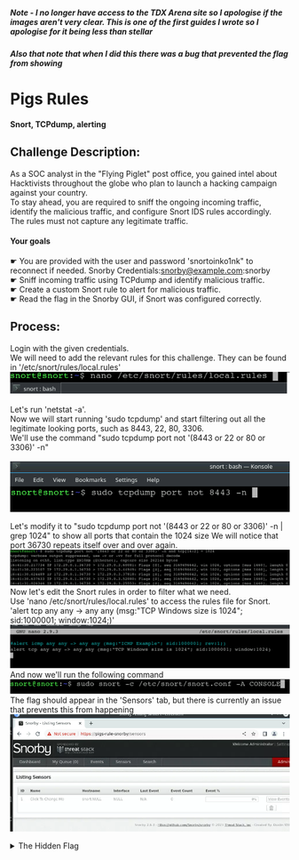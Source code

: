 ##### Note - I no longer have access to the TDX Arena site so I apologise if the images aren't very clear. This is one of the first guides I wrote so I apologise for it being less than stellar
##### Also that note that when I did this there was a bug that prevented the flag from showing
# Pigs Rules
#### Snort, TCPdump, alerting
## Challenge Description:
As a SOC analyst in the "Flying Piglet" post office, you gained intel about Hacktivists throughout the globe who plan to launch a hacking campaign against your country.<br>
To stay ahead, you are required to sniff the ongoing incoming traffic, identify the malicious traffic, and configure Snort IDS rules accordingly.<br>
The rules must not capture any legitimate traffic.<br>

#### Your goals<br>
☛ You are provided with the user and password 'snortoinko1nk" to reconnect if needed. Snorby Credentials:snorby@example.com:snorby<br>
☛ Sniff incoming traffic using TCPdump and identify malicious traffic.<br>
☛ Create a custom Snort rule to alert for malicious traffic.<br>
☛ Read the flag in the Snorby GUI, if Snort was configured correctly.<br>

## Process:
Login with the given credentials. <br>
We will need to add the relevant rules for this challenge. They can be found in '/etc/snort/rules/local.rules' 
<br>
<kbd align="center">
  <img src="Images/Pigs_Rules_01.png"/>
</kbd> 
<br><br>
Let's run 'netstat -a'.<br>
Now we will start running 'sudo tcpdump' and start filtering out all the legitimate looking ports, such as 8443, 22, 80, 3306.<br>
We'll use the command "sudo tcpdump port not '(8443 or 22 or 80 or 3306)' -n"<br>
<br>
<kbd align="center">
  <img src="Images/Pigs_Rules_02.png"/>
</kbd> 

Let's modify it to "sudo tcpdump port not '(8443 or 22 or 80 or 3306)' -n | grep 1024" to show all ports that contain the 1024 size
We will notice that port 36730 repeats itself over and over again.
<br>
<kbd align="center">
  <img src="Images/Pigs_Rules_03.png"/>
</kbd> 
<br>
Now let's edit the Snort rules in order to filter what we need. <br>
Use 'nano /etc/snort/rules/local.rules' to access the rules file for Snort. <br>
'alert tcp any any -> any any (msg:"TCP Windows size is 1024"; sid:1000001; window:1024;)'
<br>
<kbd align="center">
  <img src="Images/Pigs_Rules_04.png"/>
</kbd> 
<br>
And now we'll run the following command
<br>
<kbd align="center">
  <img src="Images/Pigs_Rules_05.png"/>
</kbd> 
<br>
The flag should appear in the 'Sensors' tab, but there is currently an issue that prevents this from happening
<br>
<kbd align="center">
  <img src="Images/Pigs_Rules_06.png"/>
</kbd> 
<br>

<details> 
        <summary>The Hidden Flag</summary> 
          <details> 
            <summary>Did you find the flag yourself?</summary> 
          <details> 
            <summary>I sure hope you did</summary> 
                1fdcf70d937c1d1796a53fb4fdb9e79c
    </details><br>
    </details><br>
    </details><br>
